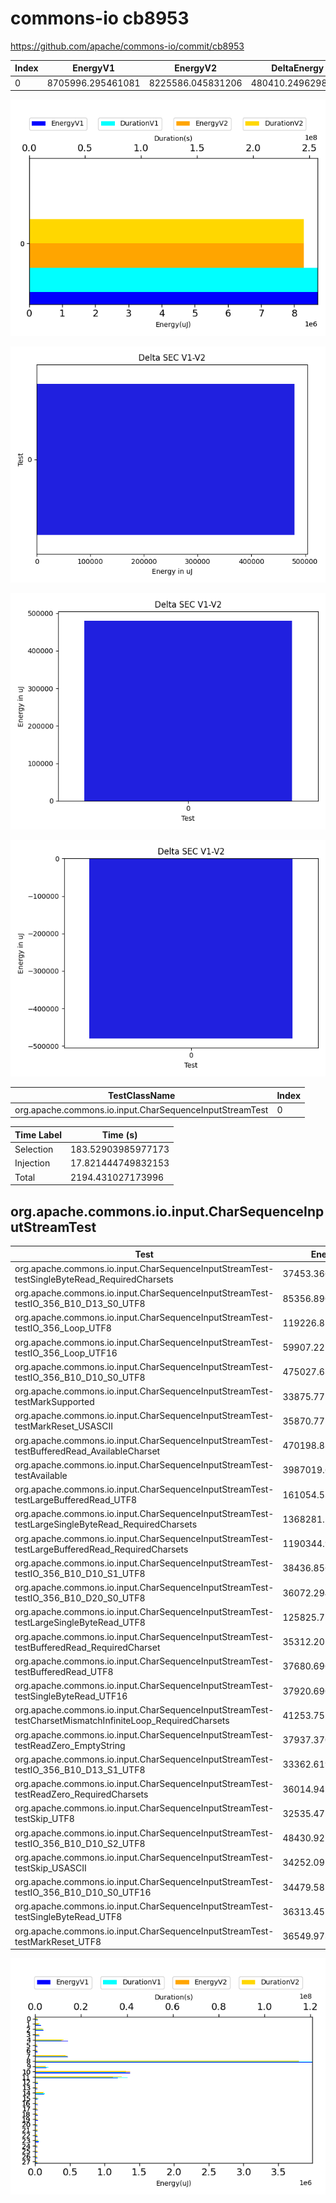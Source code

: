 # commons-io cb8953


https://github.com/apache/commons-io/commit/cb8953


| Index | EnergyV1 | EnergyV2 | DeltaEnergy | DurationV1 | DurationsV2 | DeltaDuration | #Tests |
| --- | --- | --- | --- | --- | --- | --- | --- |
| 0 | 8705996.295461081 | 8225586.045831206 | 480410.2496298747 | 257570514.09869653 | 239522470.71294 | 18048043.385756522 | 28 |

![](./commons-io.png)

![](./commons-io_delta.png)

![](./commons-io_delta_v.png)

![](./commons-io_delta_1_v.png)

| TestClassName | Index |
| --- | --- |
| org.apache.commons.io.input.CharSequenceInputStreamTest | 0 |



| Time Label | Time (s) |
| --- | --- |
| Selection | 183.52903985977173 |
| Injection | 17.821444749832153 |
| Total | 2194.431027173996 |
## org.apache.commons.io.input.CharSequenceInputStreamTest

| Test | EnergyV1 | EnergyV2 | DeltaEnergy | DurationV1 | DurationsV2 | DeltaDuration |
| --- | --- | --- | --- | --- | --- | --- |
| org.apache.commons.io.input.CharSequenceInputStreamTest-testSingleByteRead_RequiredCharsets | 37453.3661183581 | 35862.005225991044 | 1591.3608923670545 | 1056515.9092579158 | 952457.08497317 | 104058.82428474585 |
| org.apache.commons.io.input.CharSequenceInputStreamTest-testIO_356_B10_D13_S0_UTF8 | 85356.89050179182 | 50261.32863026847 | 35095.56187152334 | 2281790.611109771 | 1826735.3357554474 | 455055.27535432344 |
| org.apache.commons.io.input.CharSequenceInputStreamTest-testIO_356_Loop_UTF8 | 119226.82945810085 | 114550.46182500168 | 4676.367633099173 | 3447892.902831671 | 3100891.7597097745 | 347001.1431218963 |
| org.apache.commons.io.input.CharSequenceInputStreamTest-testIO_356_Loop_UTF16 | 59907.22105422719 | 48560.95704651965 | 11346.264007707541 | 1682112.9911240372 | 1730960.0219625398 | -48847.03083850257 |
| org.apache.commons.io.input.CharSequenceInputStreamTest-testIO_356_B10_D10_S0_UTF8 | 475027.6348904122 | 388864.1700691525 | 86163.46482125972 | 11330593.266452484 | 12038584.404525034 | -707991.1380725503 |
| org.apache.commons.io.input.CharSequenceInputStreamTest-testMarkSupported | 33875.77742731571 | 35959.09846317768 | -2083.321035861969 | 548727.1957432032 | 543912.3135520443 | 4814.882191158831 |
| org.apache.commons.io.input.CharSequenceInputStreamTest-testMarkReset_USASCII | 35870.772092960775 | 34727.35203740859 | 1143.420055552182 | 480121.78389885277 | 530065.9894945419 | -49944.20559568913 |
| org.apache.commons.io.input.CharSequenceInputStreamTest-testBufferedRead_AvailableCharset | 470198.8817528384 | 463888.19427085656 | 6310.687481981819 | 13814668.294571407 | 12748706.996516854 | 1065961.2980545536 |
| org.apache.commons.io.input.CharSequenceInputStreamTest-testAvailable | 3987019.65800767 | 3783530.3310137345 | 203489.32699393574 | 120782445.04443437 | 111557279.0552083 | 9225165.989226073 |
| org.apache.commons.io.input.CharSequenceInputStreamTest-testLargeBufferedRead_UTF8 | 161054.53808830792 | 145483.0268055841 | 15571.511282723834 | 5842474.269961301 | 4494182.162129359 | 1348292.107831942 |
| org.apache.commons.io.input.CharSequenceInputStreamTest-testLargeSingleByteRead_RequiredCharsets | 1368281.1205682638 | 1361136.81044488 | 7144.310123383766 | 39459861.23484284 | 38395788.095891565 | 1064073.1389512718 |
| org.apache.commons.io.input.CharSequenceInputStreamTest-testLargeBufferedRead_RequiredCharsets | 1190344.9557608252 | 1116651.4046347467 | 73693.55112607847 | 40228354.82578151 | 36691169.45692282 | 3537185.3688586876 |
| org.apache.commons.io.input.CharSequenceInputStreamTest-testIO_356_B10_D10_S1_UTF8 | 38436.85673928384 | 35785.97242237608 | 2650.884316907759 | 1302677.4197940687 | 1208297.4264384555 | 94379.9933556132 |
| org.apache.commons.io.input.CharSequenceInputStreamTest-testIO_356_B10_D20_S0_UTF8 | 36072.294205628335 | 35976.329654335976 | 95.96455129235983 | 533617.8109500483 | 476525.184007287 | 57092.62694276124 |
| org.apache.commons.io.input.CharSequenceInputStreamTest-testLargeSingleByteRead_UTF8 | 125825.72929171531 | 110015.86626260047 | 15809.863029114844 | 4231053.273000262 | 3704097.5365002975 | 526955.7364999643 |
| org.apache.commons.io.input.CharSequenceInputStreamTest-testBufferedRead_RequiredCharset | 35312.20594504184 | 34837.8241863469 | 474.38175869493716 | 1468925.493040142 | 815851.0630861275 | 653074.4299540146 |
| org.apache.commons.io.input.CharSequenceInputStreamTest-testBufferedRead_UTF8 | 37680.69069075836 | 40312.04182294055 | -2631.351132182186 | 687257.1723684627 | 562917.8929350686 | 124339.27943339408 |
| org.apache.commons.io.input.CharSequenceInputStreamTest-testSingleByteRead_UTF16 | 37920.69018892209 | 35110.07727701035 | 2810.6129119117395 | 591806.2667022889 | 635236.5514033732 | -43430.28470108437 |
| org.apache.commons.io.input.CharSequenceInputStreamTest-testCharsetMismatchInfiniteLoop_RequiredCharsets | 41253.75500509032 | 35255.16292651312 | 5998.592078577203 | 768273.0004964999 | 621995.5271499375 | 146277.47334656247 |
| org.apache.commons.io.input.CharSequenceInputStreamTest-testReadZero_EmptyString | 37937.37093711668 | 38267.453254648484 | -330.08231753180735 | 488754.6042617522 | 488035.4375659996 | 719.1666957526468 |
| org.apache.commons.io.input.CharSequenceInputStreamTest-testIO_356_B10_D13_S1_UTF8 | 33362.61901652318 | 33123.04921112396 | 239.5698053992237 | 855689.4824419783 | 560775.3413252309 | 294914.1411167474 |
| org.apache.commons.io.input.CharSequenceInputStreamTest-testReadZero_RequiredCharsets | 36014.94134985884 | 36589.08752248591 | -574.1461726270718 | 698772.5469091586 | 1018054.9082365292 | -319282.3613273706 |
| org.apache.commons.io.input.CharSequenceInputStreamTest-testSkip_UTF8 | 32535.471365130463 | 33919.74844597646 | -1384.2770808459973 | 794278.5726924008 | 843321.8322788929 | -49043.25958649209 |
| org.apache.commons.io.input.CharSequenceInputStreamTest-testIO_356_B10_D10_S2_UTF8 | 48430.921277731926 | 37071.778690198924 | 11359.142587533002 | 1654262.8836076874 | 1272373.6477046998 | 381889.23590298765 |
| org.apache.commons.io.input.CharSequenceInputStreamTest-testSkip_USASCII | 34252.097137250006 | 34509.11578474159 | -257.01864749158267 | 673997.403596621 | 652293.9045503542 | 21703.499046266777 |
| org.apache.commons.io.input.CharSequenceInputStreamTest-testIO_356_B10_D10_S0_UTF16 | 34479.58180658263 | 39051.898074981735 | -4572.316268399103 | 667835.2176856326 | 866306.4424500295 | -198471.2247643969 |
| org.apache.commons.io.input.CharSequenceInputStreamTest-testSingleByteRead_UTF8 | 36313.451474841684 | 34666.63779105374 | 1646.8136837879429 | 571000.4901938103 | 553879.3356968181 | 17121.15449699224 |
| org.apache.commons.io.input.CharSequenceInputStreamTest-testMarkReset_UTF8 | 36549.97330853343 | 31618.86203655062 | 4931.111271982809 | 626754.1309463382 | 631776.0049694383 | -5021.874023100128 |

![](./org.apache.commons.io.input.CharSequenceInputStreamTest-graph.png)

